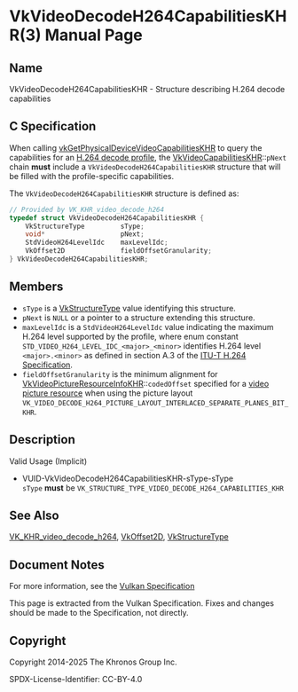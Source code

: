 # VkVideoDecodeH264CapabilitiesKHR(3) Manual Page

## Name

VkVideoDecodeH264CapabilitiesKHR - Structure describing H.264 decode capabilities



## [](#_c_specification)C Specification

When calling [vkGetPhysicalDeviceVideoCapabilitiesKHR](https://registry.khronos.org/vulkan/specs/latest/man/html/vkGetPhysicalDeviceVideoCapabilitiesKHR.html) to query the capabilities for an [H.264 decode profile](https://registry.khronos.org/vulkan/specs/latest/html/vkspec.html#decode-h264-profile), the [VkVideoCapabilitiesKHR](https://registry.khronos.org/vulkan/specs/latest/man/html/VkVideoCapabilitiesKHR.html)::`pNext` chain **must** include a `VkVideoDecodeH264CapabilitiesKHR` structure that will be filled with the profile-specific capabilities.

The `VkVideoDecodeH264CapabilitiesKHR` structure is defined as:

```c++
// Provided by VK_KHR_video_decode_h264
typedef struct VkVideoDecodeH264CapabilitiesKHR {
    VkStructureType         sType;
    void*                   pNext;
    StdVideoH264LevelIdc    maxLevelIdc;
    VkOffset2D              fieldOffsetGranularity;
} VkVideoDecodeH264CapabilitiesKHR;
```

## [](#_members)Members

- `sType` is a [VkStructureType](https://registry.khronos.org/vulkan/specs/latest/man/html/VkStructureType.html) value identifying this structure.
- `pNext` is `NULL` or a pointer to a structure extending this structure.
- `maxLevelIdc` is a `StdVideoH264LevelIdc` value indicating the maximum H.264 level supported by the profile, where enum constant `STD_VIDEO_H264_LEVEL_IDC_<major>_<minor>` identifies H.264 level `<major>.<minor>` as defined in section A.3 of the [ITU-T H.264 Specification](https://registry.khronos.org/vulkan/specs/latest/html/vkspec.html#itu-t-h264).
- `fieldOffsetGranularity` is the minimum alignment for [VkVideoPictureResourceInfoKHR](https://registry.khronos.org/vulkan/specs/latest/man/html/VkVideoPictureResourceInfoKHR.html)::`codedOffset` specified for a [video picture resource](https://registry.khronos.org/vulkan/specs/latest/html/vkspec.html#video-picture-resources) when using the picture layout `VK_VIDEO_DECODE_H264_PICTURE_LAYOUT_INTERLACED_SEPARATE_PLANES_BIT_KHR`.

## [](#_description)Description

Valid Usage (Implicit)

- [](#VUID-VkVideoDecodeH264CapabilitiesKHR-sType-sType)VUID-VkVideoDecodeH264CapabilitiesKHR-sType-sType  
  `sType` **must** be `VK_STRUCTURE_TYPE_VIDEO_DECODE_H264_CAPABILITIES_KHR`

## [](#_see_also)See Also

[VK\_KHR\_video\_decode\_h264](https://registry.khronos.org/vulkan/specs/latest/man/html/VK_KHR_video_decode_h264.html), [VkOffset2D](https://registry.khronos.org/vulkan/specs/latest/man/html/VkOffset2D.html), [VkStructureType](https://registry.khronos.org/vulkan/specs/latest/man/html/VkStructureType.html)

## [](#_document_notes)Document Notes

For more information, see the [Vulkan Specification](https://registry.khronos.org/vulkan/specs/latest/html/vkspec.html#VkVideoDecodeH264CapabilitiesKHR)

This page is extracted from the Vulkan Specification. Fixes and changes should be made to the Specification, not directly.

## [](#_copyright)Copyright

Copyright 2014-2025 The Khronos Group Inc.

SPDX-License-Identifier: CC-BY-4.0